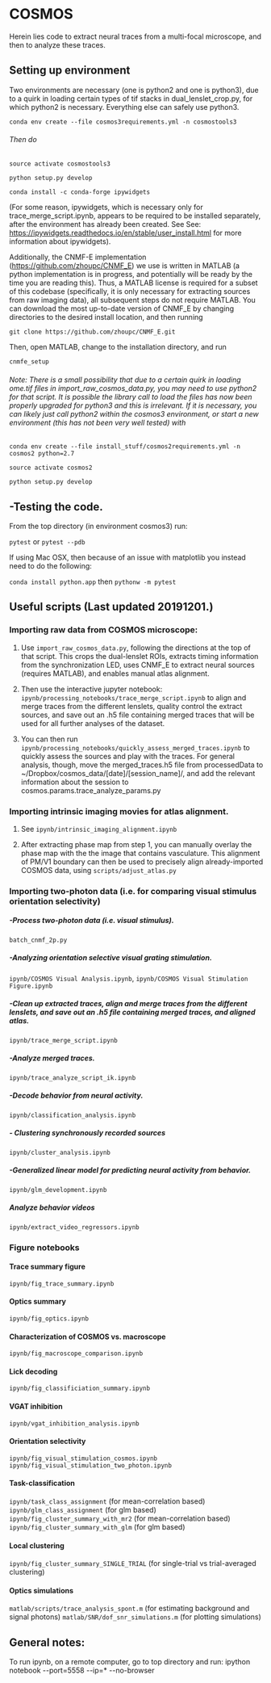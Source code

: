 # COSMOS

Herein lies code to extract neural traces from a multi-focal microscope, and then to analyze these traces.

## Setting up environment 
Two environments are necessary (one is python2 and one is python3), due to a quirk in loading certain types of tif stacks in dual_lenslet_crop.py, for which python2 is necessary. Everything else can safely use python3.

`conda env create --file cosmos3requirements.yml -n cosmostools3`

###### Then do
`source activate cosmostools3`

`python setup.py develop`

`conda install -c conda-forge ipywidgets`

(For some reason, ipywidgets, which is necessary only for trace_merge_script.ipynb, appears to be required to be installed separately, after the environment has already been created. See See: https://ipywidgets.readthedocs.io/en/stable/user_install.html for more information about ipywidgets).

Additionally, the CNMF-E implementation (https://github.com/zhoupc/CNMF_E) we use is written in MATLAB (a python implementation is in progress, and potentially will be ready by the time you are reading this). Thus, a MATLAB license is required for a subset of this codebase (specifically, it is only necessary for extracting sources from raw imaging data), all subsequent steps do not require MATLAB.
You can download the most up-to-date version of CNMF_E by changing directories to the desired install location, and then running

`git clone https://github.com/zhoupc/CNMF_E.git`

Then, open MATLAB, change to the installation directory, and run

`cnmfe_setup`



###### Note: There is a small possibility that due to a certain quirk in loading ome.tif files in import_raw_cosmos_data.py, you may need to use python2 for that script. It is possible the library call to load the files has now been properly upgraded for python3 and this is irrelevant. If it is necessary, you can likely just call python2 within the cosmos3 environment, or start a new environment (this has not been very well tested) with 
`conda env create --file install_stuff/cosmos2requirements.yml -n cosmos2 python=2.7`

`source activate cosmos2`

`python setup.py develop`


## -Testing the code. 
From the top directory (in environment cosmos3) run:

`pytest`
or
`pytest --pdb`

If using Mac OSX, then because of an issue with matplotlib you instead need to do the following:

`conda install python.app`
then
`pythonw -m pytest`

## Useful scripts (Last updated 20191201.)

### Importing raw data from COSMOS microscope:

1) Use `import_raw_cosmos_data.py`, following the directions at the top of that script. This crops the dual-lenslet ROIs, extracts timing information from the synchronization LED, uses CNMF_E to extract neural sources (requires MATLAB), and enables manual atlas alignment.

2) Then use the interactive jupyter notebook: `ipynb/processing_notebooks/trace_merge_script.ipynb` to align and merge traces from the different lenslets, quality control the extract sources, and save out an .h5 file containing merged traces that will be used for all further analyses of the dataset.

3) You can then run `ipynb/processing_notebooks/quickly_assess_merged_traces.ipynb` to quickly assess the sources and play with the traces. For general analysis, though, move the merged_traces.h5 file from processedData to ~/Dropbox/cosmos_data/[date]/[session_name]/, and add the relevant information about the session to cosmos.params.trace_analyze_params.py



### Importing intrinsic imaging movies for atlas alignment.

1) See `ipynb/intrinsic_imaging_alignment.ipynb`

2) After extracting phase map from step 1, you can manually overlay the phase map with the the image that contains vasculature. This alignment of PM/V1 boundary can then be used to precisely align already-imported COSMOS data, using `scripts/adjust_atlas.py`



### Importing two-photon data (i.e. for comparing visual stimulus orientation selectivity)

##### -Process two-photon data (i.e. visual stimulus).
`batch_cnmf_2p.py`

##### -Analyzing orientation selective visual grating stimulation.
`ipynb/COSMOS Visual Analysis.ipynb`, 
`ipynb/COSMOS Visual Stimulation Figure.ipynb`

##### -Clean up extracted traces, align and merge traces from the different lenslets, and save out an .h5 file containing merged traces, and aligned atlas.
`ipynb/trace_merge_script.ipynb`

##### -Analyze merged traces.
`ipynb/trace_analyze_script_ik.ipynb`

##### -Decode behavior from neural activity.
`ipynb/classification_analysis.ipynb`

##### - Clustering synchronously recorded sources
`ipynb/cluster_analysis.ipynb`

##### -Generalized linear model for predicting neural activity from behavior.
`ipynb/glm_development.ipynb`

##### Analyze behavior videos
`ipynb/extract_video_regressors.ipynb`

### Figure notebooks
#### Trace summary figure
`ipynb/fig_trace_summary.ipynb`

#### Optics summary
`ipynb/fig_optics.ipynb`

#### Characterization of COSMOS vs. macroscope
`ipynb/fig_macroscope_comparison.ipynb`

#### Lick decoding
`ipynb/fig_classificiation_summary.ipynb`

#### VGAT inhibition
`ipynb/vgat_inhibition_analysis.ipynb`

#### Orientation selectivity
`ipynb/fig_visual_stimulation_cosmos.ipynb`
`ipynb/fig_visual_stimulation_two_photon.ipynb`

#### Task-classification
`ipynb/task_class_assignment` (for mean-correlation based)
`ipynb/glm_class_assignment` (for glm based)
`ipynb/fig_cluster_summary_with_mr2` (for mean-correlation based)
`ipynb/fig_cluster_summary_with_glm` (for glm based)

#### Local clustering
`ipynb/fig_cluster_summary_SINGLE_TRIAL` (for single-trial vs trial-averaged clustering)

#### Optics simulations
`matlab/scripts/trace_analysis_spont.m` (for estimating background and signal photons)
`matlab/SNR/dof_snr_simulations.m` (for plotting simulations)




## General notes:
To run ipynb, on a remote computer, go to top directory and run:
ipython notebook --port=5558 --ip=* --no-browser
